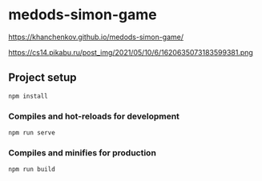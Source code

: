 # medods-simon-game

https://khanchenkov.github.io/medods-simon-game/

https://cs14.pikabu.ru/post_img/2021/05/10/6/1620635073183599381.png

## Project setup
```
npm install
```

### Compiles and hot-reloads for development
```
npm run serve
```

### Compiles and minifies for production
```
npm run build
```

